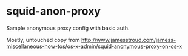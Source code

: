 squid-anon-proxy
================

Sample anonymous proxy config with basic auth.

Mostly, untouched copy from http://www.jamesstroud.com/jamess-miscellaneous-how-tos/os-x-admin/squid-anonymous-proxy-on-os-x

